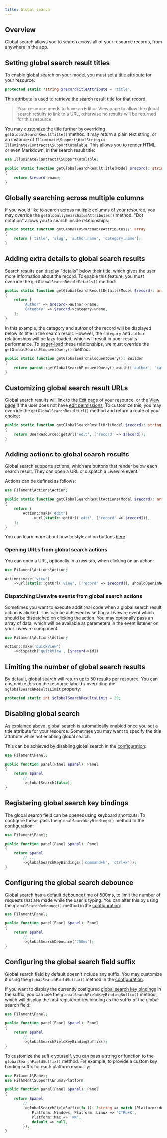 ```yaml
---
title: Global search
---
```


## Overview

Global search allows you to search across all of your resource records, from anywhere in the app.

## Setting global search result titles

To enable global search on your model, you must [set a title attribute](getting-started#record-titles) for your resource:

```php
protected static ?string $recordTitleAttribute = 'title';
```

This attribute is used to retrieve the search result title for that record.

> Your resource needs to have an Edit or View page to allow the global search results to link to a URL, otherwise no results will be returned for this resource.

You may customize the title further by overriding `getGlobalSearchResultTitle()` method. It may return a plain text string, or an instance of `Illuminate\Support\HtmlString` or `Illuminate\Contracts\Support\Htmlable`. This allows you to render HTML, or even Markdown, in the search result title:

```php
use Illuminate\Contracts\Support\Htmlable;

public static function getGlobalSearchResultTitle(Model $record): string | Htmlable
{
    return $record->name;
}
```

## Globally searching across multiple columns

If you would like to search across multiple columns of your resource, you may override the `getGloballySearchableAttributes()` method. "Dot notation" allows you to search inside relationships:

```php
public static function getGloballySearchableAttributes(): array
{
    return ['title', 'slug', 'author.name', 'category.name'];
}
```

## Adding extra details to global search results

Search results can display "details" below their title, which gives the user more information about the record. To enable this feature, you must override the `getGlobalSearchResultDetails()` method:

```php
public static function getGlobalSearchResultDetails(Model $record): array
{
    return [
        'Author' => $record->author->name,
        'Category' => $record->category->name,
    ];
}
```

In this example, the category and author of the record will be displayed below its title in the search result. However, the `category` and `author` relationships will be lazy-loaded, which will result in poor results performance. To [eager-load](https://laravel.com/docs/eloquent-relationships#eager-loading) these relationships, we must override the `getGlobalSearchEloquentQuery()` method:

```php
public static function getGlobalSearchEloquentQuery(): Builder
{
    return parent::getGlobalSearchEloquentQuery()->with(['author', 'category']);
}
```

## Customizing global search result URLs

Global search results will link to the [Edit page](editing-records) of your resource, or the [View page](viewing-page) if the user does not have [edit permissions](editing-records#authorization). To customize this, you may override the `getGlobalSearchResultUrl()` method and return a route of your choice:

```php
public static function getGlobalSearchResultUrl(Model $record): string
{
    return UserResource::getUrl('edit', ['record' => $record]);
}
```

## Adding actions to global search results

Global search supports actions, which are buttons that render below each search result. They can open a URL or dispatch a Livewire event.

Actions can be defined as follows:

```php
use Filament\Actions\Action;

public static function getGlobalSearchResultActions(Model $record): array
{
    return [
        Action::make('edit')
            ->url(static::getUrl('edit', ['record' => $record])),
    ];
}
```

You can learn more about how to style action buttons [here](../../actions/trigger-button).

### Opening URLs from global search actions

You can open a URL, optionally in a new tab, when clicking on an action:

```php
use Filament\Actions\Action;

Action::make('view')
    ->url(static::getUrl('view', ['record' => $record]), shouldOpenInNewTab: true)
```

### Dispatching Livewire events from global search actions

Sometimes you want to execute additional code when a global search result action is clicked. This can be achieved by setting a Livewire event which should be dispatched on clicking the action. You may optionally pass an array of data, which will be available as parameters in the event listener on your Livewire component:

```php
use Filament\Actions\Action;

Action::make('quickView')
    ->dispatch('quickView', [$record->id])
```

## Limiting the number of global search results

By default, global search will return up to 50 results per resource. You can customize this on the resource label by overriding the `$globalSearchResultsLimit` property:

```php
protected static int $globalSearchResultsLimit = 20;
```

## Disabling global search

As [explained above](#title), global search is automatically enabled once you set a title attribute for your resource. Sometimes you may want to specify the title attribute while not enabling global search.

This can be achieved by disabling global search in the [configuration](configuration):

```php
use Filament\Panel;

public function panel(Panel $panel): Panel
{
    return $panel
        // ...
        ->globalSearch(false);
}
```

## Registering global search key bindings

The global search field can be opened using keyboard shortcuts. To configure these, pass the `globalSearchKeyBindings()` method to the [configuration](configuration):

```php
use Filament\Panel;

public function panel(Panel $panel): Panel
{
    return $panel
        // ...
        ->globalSearchKeyBindings(['command+k', 'ctrl+k']);
}
```

## Configuring the global search debounce

Global search has a default debounce time of 500ms, to limit the number of requests that are made while the user is typing. You can alter this by using the `globalSearchDebounce()` method in the [configuration](configuration):

```php
use Filament\Panel;

public function panel(Panel $panel): Panel
{
    return $panel
        // ...
        ->globalSearchDebounce('750ms');
}
```

## Configuring the global search field suffix

Global search field by default doesn't include any suffix. You may customize it using the `globalSearchFieldSuffix()` method in the [configuration](configuration).

If you want to display the currently configured [global search key bindings](#registering-global-search-key-bindings) in the suffix, you can use the `globalSearchFieldKeyBindingSuffix()` method, which will display the first registered key binding as the suffix of the global search field:

```php
use Filament\Panel;

public function panel(Panel $panel): Panel
{
    return $panel
        // ...
        ->globalSearchFieldKeyBindingSuffix();
}
```

To customize the suffix yourself, you can pass a string or function to the `globalSearchFieldSuffix()` method. For example, to provide a custom key binding suffix for each platform manually:

```php
use Filament\Panel;
use Filament\Support\Enums\Platform;

public function panel(Panel $panel): Panel
{
    return $panel
        // ...
        ->globalSearchFieldSuffix(fn (): ?string => match (Platform::detect()) {
            Platform::Windows, Platform::Linux => 'CTRL+K',
            Platform::Mac => '⌘K',
            default => null,
        });
}
```
